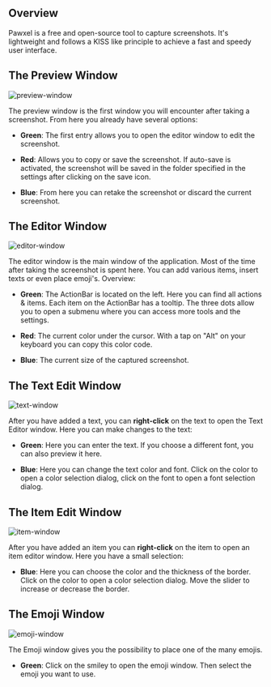 ## Overview

Pawxel is a free and open-source tool to capture screenshots. It's lightweight and follows a KISS like principle to achieve a fast and speedy user interface.

## The Preview Window

![preview-window](https://raw.githubusercontent.com/yeahitsjan/pawxel/develop/.github/screenshots/prev-window.png)

The preview window is the first window you will encounter after taking a screenshot. From here you already have several options:

- **Green**: The first entry allows you to open the editor window to edit the screenshot.

- **Red**: Allows you to copy or save the screenshot. If auto-save is activated, the screenshot will be saved in the folder specified in the settings after clicking on the save icon.

- **Blue**: From here you can retake the screenshot or discard the current screenshot.

## The Editor Window

![editor-window](https://raw.githubusercontent.com/yeahitsjan/pawxel/develop/.github/screenshots/editor-window-overview.png)

The editor window is the main window of the application. Most of the time after taking the screenshot is spent here. You can add various items, insert texts or even place emoji's. Overview:

- **Green**: The ActionBar is located on the left. Here you can find all actions & items. Each item on the ActionBar has a tooltip. The three dots allow you to open a submenu where you can access more tools and the settings.

- **Red**: The current color under the cursor. With a tap on "Alt" on your keyboard you can copy this color code.

- **Blue**: The current size of the captured screenshot.

## The Text Edit Window

![text-window](https://raw.githubusercontent.com/yeahitsjan/pawxel/develop/.github/screenshots/text-window.png)

After you have added a text, you can **right-click** on the text to open the Text Editor window. Here you can make changes to the text:

- **Green**: Here you can enter the text. If you choose a different font, you can also preview it here.

- **Blue**: Here you can change the text color and font. Click on the color to open a color selection dialog, click on the font to open a font selection dialog.

## The Item Edit Window

![item-window](https://raw.githubusercontent.com/yeahitsjan/pawxel/develop/.github/screenshots/item-window.png)

After you have added an item you can **right-click** on the item to open an item editor window. Here you have a small selection:

- **Blue**: Here you can choose the color and the thickness of the border. Click on the color to open a color selection dialog. Move the slider to increase or decrease the border.

## The Emoji Window

![emoji-window](https://raw.githubusercontent.com/yeahitsjan/pawxel/develop/.github/screenshots/emoji-window.png)

The Emoji window gives you the possibility to place one of the many emojis.

- **Green**: Click on the smiley to open the emoji window. Then select the emoji you want to use.